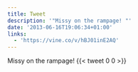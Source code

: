```yaml
---
title: Tweet
description: '"Missy on the rampage! "'
date: '2013-06-16T19:06:34+01:00'
links:
  - 'https://vine.co/v/hBJ01inE2AQ'
---
```

Missy on the rampage! 
      {{< tweet 0 0 >}}
    
